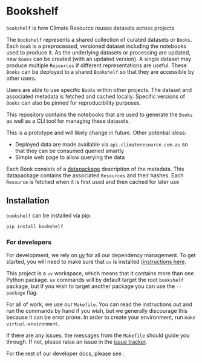 # Bookshelf

<!---
Can use start-after and end-before directives in docs, see
https://myst-parser.readthedocs.io/en/latest/syntax/organising_content.html#inserting-other-documents-directly-into-the-current-document
-->

<!--- sec-begin-description -->

`bookshelf` is how Climate Resource reuses datasets across projects

The `bookshelf` represents a shared collection of curated datasets or `Books`. Each
`Book` is a preprocessed, versioned dataset including the notebooks used to produce it.
As the underlying datasets or processing are updated, new `Books` can be created (with
an updated version). A single dataset may produce multiple `Resources` if different
representations are useful. These `Books` can be deployed to a shared `Bookshelf`
so that they are accessible by other users.

Users are able to use specific `Books` within other projects. The dataset and associated
metadata is fetched and cached locally. Specific versions of `Books` can also be pinned for
reproducibility purposes.

This repository contains the notebooks that are used to generate the `Books`
as well as a CLI tool for managing these datasets.

This is a prototype and will likely change in future. Other potential ideas:

- Deployed data are made available via `api.climateresource.com.au` so that
  they can be consumed queried smartly
- Simple web page to allow querying the data

Each Book consists of a [datapackage](https://specs.frictionlessdata.io/data-package/)
description of the metadata. This datapackage contains the associated `Resources` and
their hashes. Each `Resource` is fetched when it is first used and then cached for later use


<!--- sec-end-description -->

## Installation

<!--- sec-begin-installation -->

`bookshelf` can be installed via pip:

```bash
pip install bookshelf
```


<!--- sec-end-installation -->

### For developers

<!--- sec-begin-installation-dev -->

For development, we rely on [uv](https://docs.astral.sh/uv) for all our
dependency management. To get started, you will need to make sure that `uv`
is installed
([instructions here](https://docs.astral.sh/uv/getting-started/installation/).

This project is a `uv` workspace,
which means that it contains more than one Python package.
`uv` commands will by default target the root `bookshelf` package,
but if you wish to target another package you can use the `--package` flag.

For all of work, we use our `Makefile`.
You can read the instructions out and run the commands by hand if you wish,
but we generally discourage this because it can be error prone.
In order to create your environment, run `make virtual-environment`.

If there are any issues, the messages from the `Makefile` should guide you
through. If not, please raise an issue in the [issue tracker][issue_tracker].

For the rest of our developer docs, please see [](development-reference).

[issue_tracker]: https://gitlab.com/climate-resource/bookshelf/bookshelf/issues

<!--- sec-end-installation-dev -->
